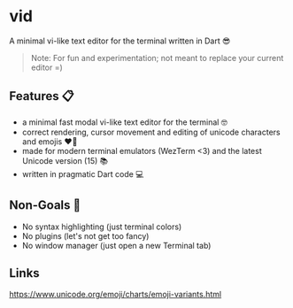 # vid

A minimal vi-like text editor for the terminal written in Dart 😎
 
> Note: For fun and experimentation; not meant to replace your current editor =)

## Features 📋

- a minimal fast modal vi-like text editor for the terminal 🤓
- correct rendering, cursor movement and editing of unicode characters and emojis ❤️‍🔥
- made for modern terminal emulators (WezTerm <3) and the latest Unicode version (15) 📚
- written in pragmatic Dart code 💻

## Non-Goals 🛑

- No syntax highlighting (just terminal colors)
- No plugins (let's not get too fancy)
- No window manager (just open a new Terminal tab)

## Links

https://www.unicode.org/emoji/charts/emoji-variants.html